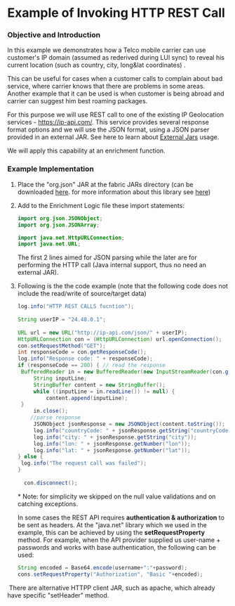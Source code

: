 # Example of Invoking HTTP REST Call

### Objective and Introduction

In this example we demonstrates how a Telco mobile carrier can use customer's IP domain (assumed as rederived during LUI sync) to reveal his current location (such as country, city, long&lat coordinates) . 

This can be useful for cases when a customer calls to complain about bad service, where carrier knows that there are problems in some areas. Another example that it can be used is when customer is being abroad and carrier can suggest him best roaming packages.

For this purpose we will use REST call to one of the existing IP Geolocation services - https://ip-api.com/. This service provides several response format options and we will use the JSON format, using a JSON parser provided in an external JAR. See here to learn about [External Jars](/articles/31_external_resources/01_external_jars.md) usage. 

We will apply this capability at an enrichment function.

### Example Implementation

1. Place the "org.json" JAR at the fabric JARs directory (can be downloaded [here](https://mvnrepository.com/artifact/org.json/json). for more information about this library see [here](https://github.com/stleary/JSON-java))

2. Add to the Enrichment Logic file these import statements:

   ```java
   import org.json.JSONObject;
   import org.json.JSONArray;
   
   import java.net.HttpURLConnection;
   import java.net.URL;
   ```

   The first 2 lines aimed for JSON parsing while the later are for performing the HTTP call (Java internal support, thus no need an external JAR).

3. Following is the the code example (note that the following code does not include the read/write of source/target data)

   ```java
   log.info("HTTP REST CALLS fucntion");
     
   String userIP = "24.48.0.1";
     
   URL url = new URL("http://ip-api.com/json/" + userIP);
   HttpURLConnection con = (HttpURLConnection) url.openConnection();
   con.setRequestMethod("GET");
   int responseCode = con.getResponseCode();
   log.info("Response code: " + responseCode);
   if (responseCode == 200) { // read the response
   	BufferedReader in = new BufferedReader(new InputStreamReader(con.getInputStream()));
     	String inputLine;
     	StringBuffer content = new StringBuffer();
     	while ((inputLine = in.readLine()) != null) {
         	content.append(inputLine);
   	}
     	in.close();
       //parse response
     	JSONObject jsonResponse = new JSONObject(content.toString());
     	log.info("countryCode: " + jsonResponse.getString("countryCode"));	
     	log.info("city: " + jsonResponse.getString("city"));
     	log.info("lon: " + jsonResponse.getNumber("lon"));	
     	log.info("lat: " + jsonResponse.getNumber("lat"));
   } else {
   	log.info("The request call was failed");
   }
     
     con.disconnect();
   ```

     \* Note: for simplicity we skipped on the null value validations and on catching exceptions.
   
   
   
   In some cases the REST API requires **authentication & authorization** to be sent as headers. At the "java.net" library which we used in the example, this can be achieved by using the **setRequestProperty** method. For example, when the API provider supplied us user-name + passwords and works with base authentication, the following can be used:
   
   ```java
   String encoded = Base64.encode(username+":"+password);
   cons.setRequestProperty("Authorization", "Basic "+encoded);
   ```

​		There are alternative HTTPP client JAR, such as apache, which already have specific "setHeader" method.